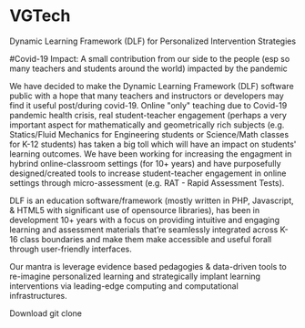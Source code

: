 # VGTech
Dynamic Learning Framework (DLF) for Personalized Intervention Strategies

#Covid-19 Impact: A small contribution from our side to the people (esp so many teachers and students around the world) impacted by the pandemic

We have decided to make the Dynamic Learning Framework (DLF) software public with a hope that many teachers and instructors or developers may find it useful post/during covid-19. Online "only" teaching due to Covid-19 pandemic health crisis, real student-teacher engagement (perhaps a very important aspect for mathematically and geometrically rich subjects (e.g. Statics/Fluid Mechanics for Engineering students or Science/Math classes for K-12 students)  has taken a big toll which will have an impact on students' learning outcomes. We have been working for increasing the engagment in hybrind online-classroom settings (for 10+ years) and have purposefully designed/created tools to increase student-teacher engagement in online settings through micro-assessment (e.g. RAT - Rapid Assessment Tests). 

DLF is an education software/framework (mostly written in PHP, Javascript, & HTML5 with significant use of opensource libraries), has been in development 10+ years with a focus on providing intuitive and engaging learning and assessment materials that’re seamlessly integrated across K-16 class boundaries and make them make accessible and useful forall through user-friendly interfaces. 

Our mantra is leverage evidence based pedagogies & data-driven tools to re-imagine personalized learning and strategically implant learning interventions via leading-edge computing and computational infrastructures.

Download 
git clone 




